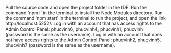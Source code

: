 Pull the source code and open the project folder in the IDE.
Run the command 'npm i' in the terminal to install the Node Modules directory.
Run the command 'npm start' in the terminal to run the project, and open the link http://localhost:5252/.
Log in with an account that has access rights to the Admin Control Panel: phucvinh6, phucvinh4, phucvinh1, phucvinh (password is the same as the username).
Log in with an account that does not have access rights to the Admin Control Panel: phucvinh2, phucvinh5, phucvinh7 (password is the same as the username).
